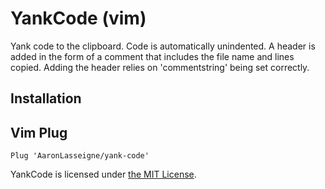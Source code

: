# YankCode (vim)

Yank code to the clipboard. Code is automatically unindented. A header is added
in the form of a comment that includes the file name and lines copied. Adding
the header relies on 'commentstring' being set correctly.

## Installation

## Vim Plug

```vim
Plug 'AaronLasseigne/yank-code'
```

YankCode is licensed under [the MIT License][].

[the mit license]: LICENSE.md
